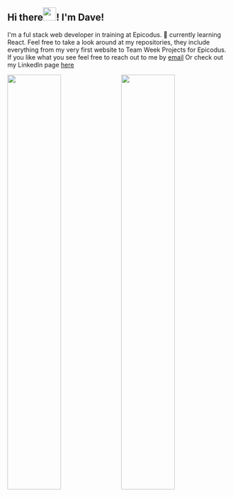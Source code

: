  <div>
  <h2>Hi there<img src="https://raw.githubusercontent.com/MartinHeinz/MartinHeinz/master/wave.gif" width="30px">! I'm Dave!</h2>
  <p>
    I'm a ful stack web developer in training at Epicodus. 🌱 currently learning React. Feel free to take a look around at my repositories, they include everything from my very first website to Team Week Projects for Epicodus. If you like what you see feel free to reach out to me by <a href=sterry.david@gmail.com.>email</a> Or check out my LinkedIn page <a href =https://www.linkedin.com/in/david-sterry-developer/>here</a>
  </p>
</div>
<div>
 <img style="display:inline-block" src="https://github-readme-stats.vercel.app/api/?username=Dave-Sterry&bg_color=30,1c1c1b,1c1c1b,363333,474444&text_color=13d48d&icon_color=16f5a3&title_color=16f5a3&hide_border=true" width="49%"/>
 <img style="display:inline-block; float:right" src="https://github-readme-stats.vercel.app/api/top-langs/?username=Dave-Sterry&bg_color=30,474444,474444,474444,363333,363333,1c1c1b&text_color=13d48d&icon_color=16f5a3&title_color=16f5a3&layout=compact&hide_border=true" width="49%"/>
</div>
